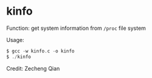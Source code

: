 # kinfo

Function: get system information from `/proc` file system

Usage:

```c
$ gcc -w kinfo.c -o kinfo
$ ./kinfo
```

Credit: Zecheng Qian